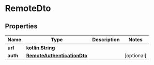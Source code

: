 
# RemoteDto

## Properties
Name | Type | Description | Notes
------------ | ------------- | ------------- | -------------
**url** | **kotlin.String** |  | 
**auth** | [**RemoteAuthenticationDto**](RemoteAuthenticationDto.md) |  |  [optional]




